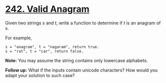 # [242. Valid Anagram](https://leetcode.com/problems/valid-anagram/description)
Given two strings *s* and *t*, write a function to determine if *t* is an anagram of *s*.

For example,
```
s = "anagram", t = "nagaram", return true.
s = "rat", t = "car", return false.
```

**Note:**
You may assume the string contains only lowercase alphabets.

**Follow up:**
What if the inputs contain unicode characters? How would you adapt your solution to such case?